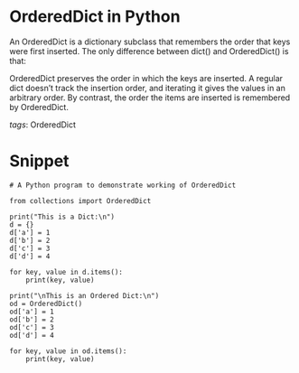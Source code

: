 # OrderedDict in Python
An OrderedDict is a dictionary subclass that remembers the order that keys were first inserted. 
The only difference between dict() and OrderedDict() is that:

OrderedDict preserves the order in which the keys are inserted. A regular dict doesn’t track the 
insertion order, and iterating it gives the values in an arbitrary order. By contrast, the order the
items are inserted is remembered by OrderedDict.

_tags_: OrderedDict

# Snippet
```
# A Python program to demonstrate working of OrderedDict 

from collections import OrderedDict 
  
print("This is a Dict:\n") 
d = {} 
d['a'] = 1
d['b'] = 2
d['c'] = 3
d['d'] = 4
  
for key, value in d.items(): 
    print(key, value) 
  
print("\nThis is an Ordered Dict:\n") 
od = OrderedDict() 
od['a'] = 1
od['b'] = 2
od['c'] = 3
od['d'] = 4
  
for key, value in od.items(): 
    print(key, value)
```
